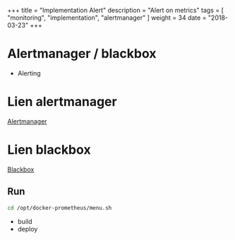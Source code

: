 +++
title = "Implementation Alert"
description = "Alert on metrics"
tags = [ "monitoring", "implementation", "alertmanager" ]
weight = 34
date = "2018-03-23"
+++
# Alertmanager / blackbox

- Alerting

# Lien alertmanager

<a href="http://alertmanager.services.alin.be" target="_blank"> Alertmanager </a><br>

# Lien blackbox

<a href="http://blackbox.services.alin.be/" target="new"> Blackbox </a>

## Run

```bash
cd /opt/docker-prometheus/menu.sh
```

- build
- deploy


